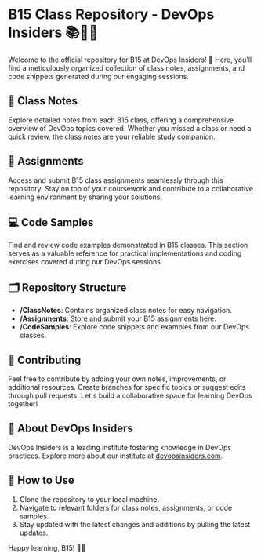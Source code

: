 # B15 Class Repository - DevOps Insiders 📚👩‍💻

Welcome to the official repository for B15 at DevOps Insiders! 🚀 Here, you'll find a meticulously organized collection of class notes, assignments, and code snippets generated during our engaging sessions.

## 📔 Class Notes
Explore detailed notes from each B15 class, offering a comprehensive overview of DevOps topics covered. Whether you missed a class or need a quick review, the class notes are your reliable study companion.

## 📝 Assignments
Access and submit B15 class assignments seamlessly through this repository. Stay on top of your coursework and contribute to a collaborative learning environment by sharing your solutions.

## 💻 Code Samples
Find and review code examples demonstrated in B15 classes. This section serves as a valuable reference for practical implementations and coding exercises covered during our DevOps sessions.

## 🗂️ Repository Structure
- **/ClassNotes**: Contains organized class notes for easy navigation.
- **/Assignments**: Store and submit your B15 assignments here.
- **/CodeSamples**: Explore code snippets and examples from our DevOps classes.

## 🤝 Contributing
Feel free to contribute by adding your own notes, improvements, or additional resources. Create branches for specific topics or suggest edits through pull requests. Let's build a collaborative space for learning DevOps together!

## 🏢 About DevOps Insiders
DevOps Insiders is a leading institute fostering knowledge in DevOps practices. Explore more about our institute at [devopsinsiders.com](https://devopsinsiders.com).

## 📌 How to Use
1. Clone the repository to your local machine.
2. Navigate to relevant folders for class notes, assignments, or code samples.
3. Stay updated with the latest changes and additions by pulling the latest updates.

Happy learning, B15! 🚀📖
